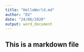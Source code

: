 ```yaml
---
title: "HelloWorld.md"
author: "EU"
date: "24/06/2020"
output: word_document
---
```



## This is a markdown file

